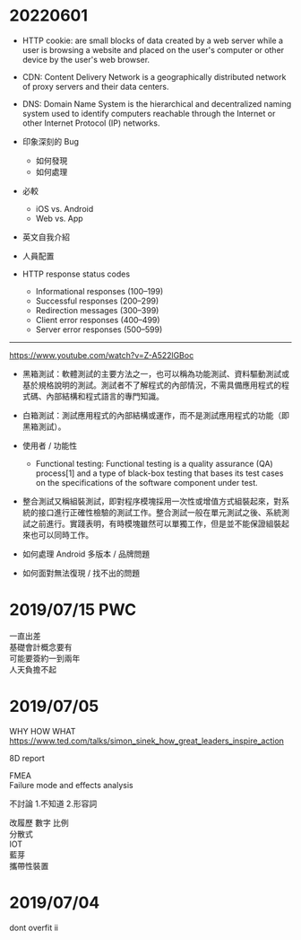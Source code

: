 # 20220601
- HTTP cookie: are small blocks of data created by a web server while a user is browsing a website and placed on the user's computer or other device by the user's web browser.
- CDN: Content Delivery Network is a geographically distributed network of proxy servers and their data centers.
- DNS: Domain Name System is the hierarchical and decentralized naming system used to identify computers reachable through the Internet or other Internet Protocol (IP) networks. 

- 印象深刻的 Bug
    - 如何發現
    - 如何處理

- 必較
    - iOS vs. Android
    - Web vs. App

- 英文自我介紹

- 人員配置

- HTTP response status codes
    - Informational responses (100–199)
    - Successful responses (200–299)
    - Redirection messages (300–399)
    - Client error responses (400–499)
    - Server error responses (500–599)

---
https://www.youtube.com/watch?v=Z-A522lGBoc

- 黑箱測試：軟體測試的主要方法之一，也可以稱為功能測試、資料驅動測試或基於規格說明的測試。測試者不了解程式的內部情況，不需具備應用程式的程式碼、內部結構和程式語言的專門知識。
- 白箱測試：測試應用程式的內部結構或運作，而不是測試應用程式的功能（即黑箱測試）。
- 使用者 / 功能性
    - Functional testing: Functional testing is a quality assurance (QA) process[1] and a type of black-box testing that bases its test cases on the specifications of the software component under test.
- 整合測試又稱組裝測試，即對程序模塊採用一次性或增值方式組裝起來，對系統的接口進行正確性檢驗的測試工作。整合測試一般在單元測試之後、系統測試之前進行。實踐表明，有時模塊雖然可以單獨工作，但是並不能保證組裝起來也可以同時工作。

- 如何處理 Android 多版本 / 品牌問題
- 如何面對無法復現 / 找不出的問題 

# 2019/07/15 PWC
一直出差  
基礎會計概念要有  
可能要簽約一到兩年  
人天負擔不起  


# 2019/07/05
WHY HOW WHAT
https://www.ted.com/talks/simon_sinek_how_great_leaders_inspire_action
  
8D report  
  
FMEA  
Failure mode and effects analysis  

不討論
1.不知道
2.形容詞

改履歷
數字 比例  
分散式  
IOT  
藍芽  
攜帶性裝置  

# 2019/07/04 
dont overfit ii